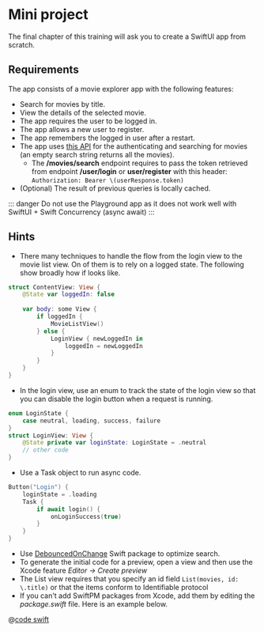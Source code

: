 # Mini project

The final chapter of this training will ask you to create a SwiftUI app from scratch.

## Requirements

The app consists of a movie explorer app with the following features:

- Search for movies by title.
- View the details of the selected movie.
- The app requires the user to be logged in.
- The app allows a new user to register.
- The app remembers the logged in user after a restart.
- The app uses [this API](https://vue-js-backend.herokuapp.com/api-docs/#/) for the authenticating and searching for movies (an empty search string returns all the movies).
  - The **/movies/search** endpoint requires to pass the token retrieved from endpoint **/user/login** or **user/register** with this header: `Authorization: Bearer \(userResponse.token)`
- (Optional) The result of previous queries is locally cached.

::: danger
Do not use the Playground app as it does not work well with SwiftUI + Swift Concurrency (async await)
:::

## Hints

- There many techniques to handle the flow from the login view to the movie list view.
On of them is to rely on a logged state.
The following show broadly how if looks like. 

```swift
struct ContentView: View {
    @State var loggedIn: false
    
    var body: some View {
        if loggedIn {
            MovieListView()
        } else {
            LoginView { newLoggedIn in
                loggedIn = newLoggedIn
            }
        }
    }
}
```

- In the login view, use an enum to track the state of the login view so that you can disable the login button when a request is running.

```swift
enum LoginState {
    case neutral, loading, success, failure
}
struct LoginView: View {
    @State private var loginState: LoginState = .neutral
    // other code
}
```

- Use a Task object to run async code.

```swift
Button("Login") { 
    loginState = .loading
    Task {
        if await login() {
            onLoginSuccess(true)
        }
    }
}
```

- Use [DebouncedOnChange](https://github.com/Tunous/DebouncedOnChange) Swift package to optimize search.
- To generate the initial code for a preview, open a view and then use the Xcode feature *Editor -> Create preview* 
- The List view requires that you specify an id field `List(movies, id: \.title)` or that the items conform to Identifiable protocol
- If you can't add SwiftPM packages from Xcode, add them by editing the *package.swift* file.
Here is an example below.

@[code swift](../../../corrections/iOS-training-Moovy.swiftpm/Package.swift)